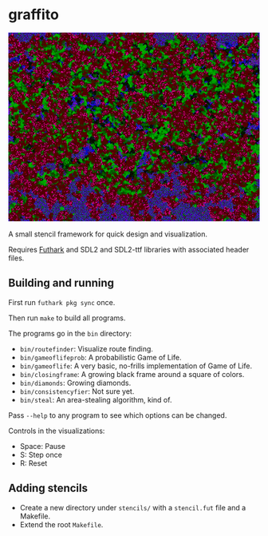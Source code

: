 # graffito

![](screenshot.png)

A small stencil framework for quick design and visualization.

Requires [Futhark](http://futhark-lang.org) and SDL2 and SDL2-ttf
libraries with associated header files.


## Building and running

First run `futhark pkg sync` once.

Then run `make` to build all programs.

The programs go in the `bin` directory:

- `bin/routefinder`: Visualize route finding.
- `bin/gameoflifeprob`: A probabilistic Game of Life.
- `bin/gameoflife`: A very basic, no-frills implementation of Game of Life.
- `bin/closingframe`: A growing black frame around a square of colors.
- `bin/diamonds`: Growing diamonds.
- `bin/consistencyfier`: Not sure yet.
- `bin/steal`: An area-stealing algorithm, kind of.

Pass `--help` to any program to see which options can be changed.

Controls in the visualizations:

- Space: Pause
- S: Step once
- R: Reset


## Adding stencils

- Create a new directory under `stencils/` with a `stencil.fut` file and
  a Makefile.
- Extend the root `Makefile`.
